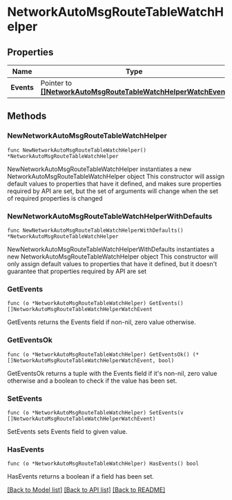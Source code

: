 # NetworkAutoMsgRouteTableWatchHelper

## Properties

Name | Type | Description | Notes
------------ | ------------- | ------------- | -------------
**Events** | Pointer to [**[]NetworkAutoMsgRouteTableWatchHelperWatchEvent**](NetworkAutoMsgRouteTableWatchHelperWatchEvent.md) |  | [optional] 

## Methods

### NewNetworkAutoMsgRouteTableWatchHelper

`func NewNetworkAutoMsgRouteTableWatchHelper() *NetworkAutoMsgRouteTableWatchHelper`

NewNetworkAutoMsgRouteTableWatchHelper instantiates a new NetworkAutoMsgRouteTableWatchHelper object
This constructor will assign default values to properties that have it defined,
and makes sure properties required by API are set, but the set of arguments
will change when the set of required properties is changed

### NewNetworkAutoMsgRouteTableWatchHelperWithDefaults

`func NewNetworkAutoMsgRouteTableWatchHelperWithDefaults() *NetworkAutoMsgRouteTableWatchHelper`

NewNetworkAutoMsgRouteTableWatchHelperWithDefaults instantiates a new NetworkAutoMsgRouteTableWatchHelper object
This constructor will only assign default values to properties that have it defined,
but it doesn't guarantee that properties required by API are set

### GetEvents

`func (o *NetworkAutoMsgRouteTableWatchHelper) GetEvents() []NetworkAutoMsgRouteTableWatchHelperWatchEvent`

GetEvents returns the Events field if non-nil, zero value otherwise.

### GetEventsOk

`func (o *NetworkAutoMsgRouteTableWatchHelper) GetEventsOk() (*[]NetworkAutoMsgRouteTableWatchHelperWatchEvent, bool)`

GetEventsOk returns a tuple with the Events field if it's non-nil, zero value otherwise
and a boolean to check if the value has been set.

### SetEvents

`func (o *NetworkAutoMsgRouteTableWatchHelper) SetEvents(v []NetworkAutoMsgRouteTableWatchHelperWatchEvent)`

SetEvents sets Events field to given value.

### HasEvents

`func (o *NetworkAutoMsgRouteTableWatchHelper) HasEvents() bool`

HasEvents returns a boolean if a field has been set.


[[Back to Model list]](../README.md#documentation-for-models) [[Back to API list]](../README.md#documentation-for-api-endpoints) [[Back to README]](../README.md)


